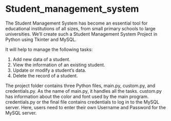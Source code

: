 # Student_management_system
The Student Management System has become an essential tool for educational institutions of all sizes, from small primary schools to large universities. We’ll create such a Student Management System Project in Python using Tkinter and MySQL.

It will help to manage the following tasks:
1. Add new data of a student.  
2. View the information of an existing student.
3. Update or modify a student’s data.
4. Delete the record of a student.

The project folder contains three Python files, main.py, custom.py, and credentials.py. As the name of main.py, it handles all the tasks. custom.py has information about the color and font used by the main program. credentials.py or the final file contains credentials to log in to the MySQL server. Here, users need to enter their own Username and Password for the MySQL server.
